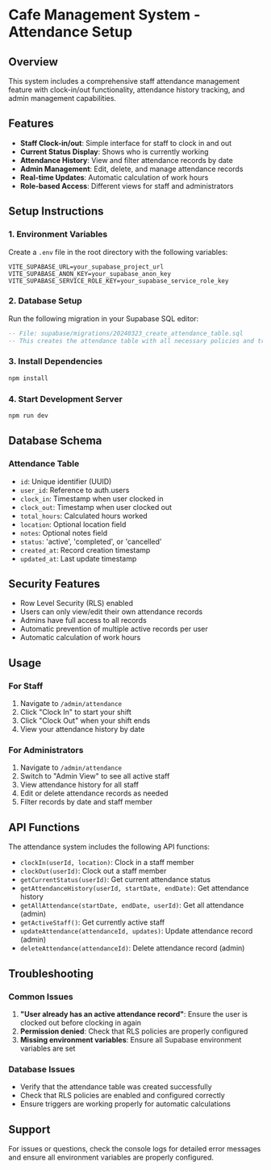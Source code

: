 # Cafe Management System - Attendance Setup

## Overview
This system includes a comprehensive staff attendance management feature with clock-in/out functionality, attendance history tracking, and admin management capabilities.

## Features
- **Staff Clock-in/out**: Simple interface for staff to clock in and out
- **Current Status Display**: Shows who is currently working
- **Attendance History**: View and filter attendance records by date
- **Admin Management**: Edit, delete, and manage attendance records
- **Real-time Updates**: Automatic calculation of work hours
- **Role-based Access**: Different views for staff and administrators

## Setup Instructions

### 1. Environment Variables
Create a `.env` file in the root directory with the following variables:

```env
VITE_SUPABASE_URL=your_supabase_project_url
VITE_SUPABASE_ANON_KEY=your_supabase_anon_key
VITE_SUPABASE_SERVICE_ROLE_KEY=your_supabase_service_role_key
```

### 2. Database Setup
Run the following migration in your Supabase SQL editor:

```sql
-- File: supabase/migrations/20240323_create_attendance_table.sql
-- This creates the attendance table with all necessary policies and triggers
```

### 3. Install Dependencies
```bash
npm install
```

### 4. Start Development Server
```bash
npm run dev
```

## Database Schema

### Attendance Table
- `id`: Unique identifier (UUID)
- `user_id`: Reference to auth.users
- `clock_in`: Timestamp when user clocked in
- `clock_out`: Timestamp when user clocked out
- `total_hours`: Calculated hours worked
- `location`: Optional location field
- `notes`: Optional notes field
- `status`: 'active', 'completed', or 'cancelled'
- `created_at`: Record creation timestamp
- `updated_at`: Last update timestamp

## Security Features
- Row Level Security (RLS) enabled
- Users can only view/edit their own attendance records
- Admins have full access to all records
- Automatic prevention of multiple active records per user
- Automatic calculation of work hours

## Usage

### For Staff
1. Navigate to `/admin/attendance`
2. Click "Clock In" to start your shift
3. Click "Clock Out" when your shift ends
4. View your attendance history by date

### For Administrators
1. Navigate to `/admin/attendance`
2. Switch to "Admin View" to see all active staff
3. View attendance history for all staff
4. Edit or delete attendance records as needed
5. Filter records by date and staff member

## API Functions

The attendance system includes the following API functions:

- `clockIn(userId, location)`: Clock in a staff member
- `clockOut(userId)`: Clock out a staff member
- `getCurrentStatus(userId)`: Get current attendance status
- `getAttendanceHistory(userId, startDate, endDate)`: Get attendance history
- `getAllAttendance(startDate, endDate, userId)`: Get all attendance (admin)
- `getActiveStaff()`: Get currently active staff
- `updateAttendance(attendanceId, updates)`: Update attendance record (admin)
- `deleteAttendance(attendanceId)`: Delete attendance record (admin)

## Troubleshooting

### Common Issues
1. **"User already has an active attendance record"**: Ensure the user is clocked out before clocking in again
2. **Permission denied**: Check that RLS policies are properly configured
3. **Missing environment variables**: Ensure all Supabase environment variables are set

### Database Issues
- Verify that the attendance table was created successfully
- Check that RLS policies are enabled and configured correctly
- Ensure triggers are working properly for automatic calculations

## Support
For issues or questions, check the console logs for detailed error messages and ensure all environment variables are properly configured. 